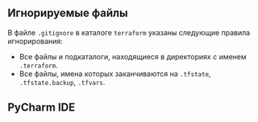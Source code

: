 ## Игнорируемые файлы

В файле `.gitignore` в каталоге `terraform` указаны следующие правила игнорирования:

- Все файлы и подкаталоги, находящиеся в директориях с именем `.terraform`.
- Все файлы, имена которых заканчиваются на `.tfstate`, `.tfstate.backup`, `.tfvars`.

## PyCharm IDE 